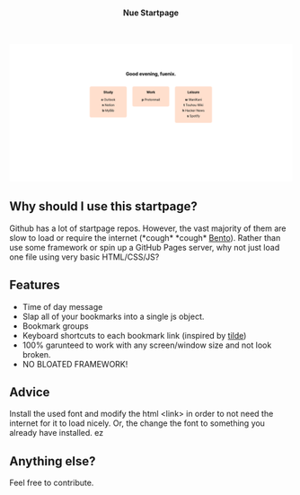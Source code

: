 <h2></h2><br>

<p align="center">
    <b>Nue Startpage</b>
</p>

<h2></h2><br>

<div align="center">
    <img src="startpage.png" alt="Startpage Preview">
</div>

## Why should I use this startpage?
Github has a lot of startpage repos. However, the vast majority of them are slow to load or require the internet (\*cough\* \*cough\* [Bento](https://github.com/migueravila/Bento)). Rather than use some framework or spin up a GitHub Pages server, why not just load one file using very basic HTML/CSS/JS?

## Features
* Time of day message
* Slap all of your bookmarks into a single js object.
* Bookmark groups
* Keyboard shortcuts to each bookmark link (inspired by [tilde](https://github.com/xvvvyz/tilde))
* 100% garunteed to work with any screen/window size and not look broken.
* NO BLOATED FRAMEWORK!

## Advice
Install the used font and modify the html \<link\> in order to not need the internet for it to load nicely. Or, the change the font to something you already have installed. ez 

## Anything else?
Feel free to contribute.
